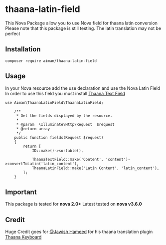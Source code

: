# thaana-latin-field
This Nova Package allow you to use Nova field for thaana latin conversion
Please note that this package is still testing. The latin translation may not be perfect

## Installation
```
composer require aiman/thaana-latin-field
```

## Usage
In your Nova resource add the use declaration and use the Nova Latin Field
In order to use this field you must install [Thaana Text Field](https://github.com/aiman1717a/thaana-text-field)
```
use Aiman\ThaanaLatinField\ThaanaLatinField;

    /**
     * Get the fields displayed by the resource.
     *
     * @param  \Illuminate\Http\Request  $request
     * @return array
     */
    public function fields(Request $request)
    {
        return [
            ID::make()->sortable(),

            ThaanaTextField::make('Content', 'content')->convertToLatin('latin_content'),
            ThaanaLatinField::make('Latin Content', 'latin_content'),
        ];
    }
```

## Important
This package is tested for **nova 2.0+**
Latest tested on **nova v3.6.0**

## Credit
Huge Credit goes for [@Jawish Hameed](https://github.com/jawish) for his thaana translation plugin [Thaana Keyboard](https://github.com/jawish/jtk)
